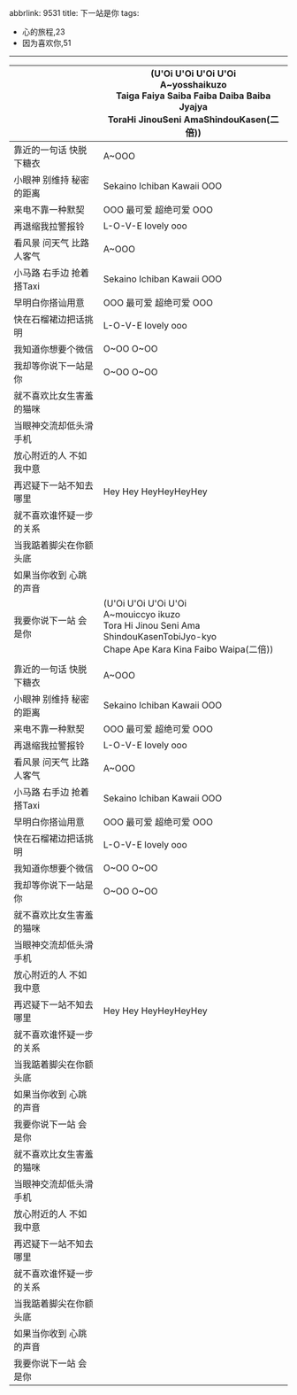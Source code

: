 abbrlink: 9531
title: 下一站是你
tags:
  - 心的旅程,23
  - 因为喜欢你,51
---
|      |(U'Oi U'Oi U'Oi U'Oi<br>A~yosshaikuzo<br>Taiga Faiya Saiba Faiba Daiba Baiba Jyajya<br>ToraHi JinouSeni AmaShindouKasen(二倍))|
|--|--|
|靠近的一句话 快脱下糖衣|A~OOO|
|小眼神 别维持 秘密的距离|Sekaino Ichiban Kawaii OOO|
|来电不靠一种默契|OOO 最可爱 超绝可爱 OOO|
|再退缩我拉警报铃|L-O-V-E lovely ooo|
|看风景 问天气 比路人客气|A~OOO|
|小马路 右手边 抢着搭Taxi|Sekaino Ichiban Kawaii OOO|
|早明白你搭讪用意|OOO 最可爱 超绝可爱 OOO|
|快在石榴裙边把话挑明|L-O-V-E lovely ooo|
|我知道你想要个微信|O~OO O~OO|
|我却等你说下一站是你|O~OO O~OO|
|就不喜欢比女生害羞的猫咪|      |
|当眼神交流却低头滑手机|      |
|放心附近的人 不如我中意|      |
|再迟疑下一站不知去哪里|Hey Hey HeyHeyHeyHey|
|就不喜欢谁怀疑一步的关系|      |
|当我踮着脚尖在你额头底|      |
|如果当你收到 心跳的声音|      |
|我要你说下一站 会是你|(U'Oi U'Oi U'Oi U'Oi<br>A~mouiccyo ikuzo<br>Tora Hi Jinou Seni Ama ShindouKasenTobiJyo-kyo<br>Chape Ape Kara Kina Faibo Waipa(二倍))|
|      |      |
|靠近的一句话 快脱下糖衣|A~OOO|
|小眼神 别维持 秘密的距离|Sekaino Ichiban Kawaii OOO|
|来电不靠一种默契|OOO 最可爱 超绝可爱 OOO|
|再退缩我拉警报铃|L-O-V-E lovely ooo|
|看风景 问天气 比路人客气|A~OOO|
|小马路 右手边 抢着搭Taxi|Sekaino Ichiban Kawaii OOO|
|早明白你搭讪用意|OOO 最可爱 超绝可爱 OOO|
|快在石榴裙边把话挑明|L-O-V-E lovely ooo|
|我知道你想要个微信|O~OO O~OO|
|我却等你说下一站是你|O~OO O~OO|
|就不喜欢比女生害羞的猫咪|      |
|当眼神交流却低头滑手机|      |
|放心附近的人 不如我中意|      |
|再迟疑下一站不知去哪里|Hey Hey HeyHeyHeyHey|
|就不喜欢谁怀疑一步的关系|      |
|当我踮着脚尖在你额头底|      |
|如果当你收到 心跳的声音|      |
|我要你说下一站 会是你|      |
|就不喜欢比女生害羞的猫咪|      |
|当眼神交流却低头滑手机|      |
|放心附近的人 不如我中意|      |
|再迟疑下一站不知去哪里|      |
|就不喜欢谁怀疑一步的关系|      |
|当我踮着脚尖在你额头底|      |
|如果当你收到 心跳的声音|      |
|我要你说下一站 会是你|      |